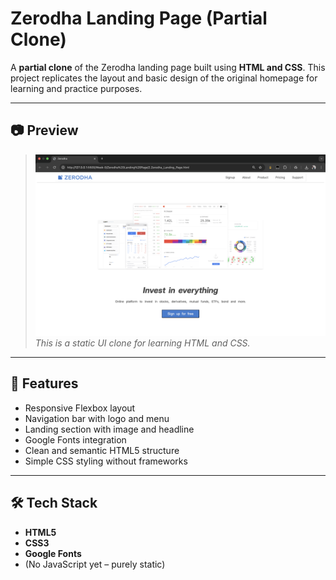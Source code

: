 # Zerodha Landing Page (Partial Clone)

A **partial clone** of the Zerodha landing page built using **HTML and CSS**. This project replicates the layout and basic design of the original homepage for learning and practice purposes.

---

## 📷 Preview

> ![Screenshot](./preview.png)  
> *This is a static UI clone for learning HTML and CSS.*

---

## 🚀 Features

- Responsive Flexbox layout
- Navigation bar with logo and menu
- Landing section with image and headline
- Google Fonts integration
- Clean and semantic HTML5 structure
- Simple CSS styling without frameworks

---

## 🛠️ Tech Stack

- **HTML5**
- **CSS3**
- **Google Fonts**
- (No JavaScript yet – purely static)
